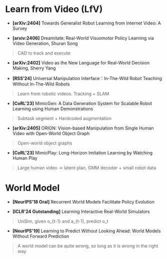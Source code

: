 # Learn from Video (LfV)

* **[arXiv:2404]** Towards Generalist Robot Learning from Internet Video: A Survey

* **[arxiv:2406]** Dreamitate: Real-World Visuomotor Policy Learning via Video Generation, Shuran Song
> CAD to track and execute

* **[arXiv:2402]** Video as the New Language for Real-World Decision Making, Sherry Yang

* **[RSS'24]** Universal Manipulation Interface：In-The-Wild Robot Teaching Without In-The-Wild Robots
> Learn from robotic videos. Tracking + SLAM

* **[CoRL'23]** MimicGen: A Data Generation System for Scalable Robot Learning using Human Demonstrations
> Subtask segment + Hardcoded augmentation

* **[arXiv:2405]** ORION: Vision-based Manipulation from Single Human Video with Open-World Object Graph
> Open-world object graphs

* **[CoRL'23]** MimicPlay: Long-Horizon Imitation Learning by Watching Human Play
> Large human video -> latent plan, GMM decoder + small robot data

# World Model

* **[NeurIPS'18 Oral]** Recurrent World Models Facilitate Policy Evolution

* **[ICLR'24 Outstanding]** Learning Interactive Real-World Simulators
> UniSim, given o_{t-1} and a_{t-1), predict o_t

* **[NeurIPS'19]** Learning to Predict Without Looking Ahead: World Models Without Forward Prediction
> A world model can be quite wrong, so long as it is wrong in the right way
